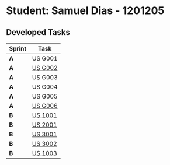 # Student: Samuel Dias - 1201205

## Developed Tasks


| Sprint | Task     |
|--------|--------------------|
| **A**  | US G001 |
| **A**  | [US G002](../SPRINT%20A/US_G002/readme.md) |
| **A**  | US G003 |
| **A**  | US G004 |
| **A**  | US G005 |
| **A**  | [US G006](../SPRINT%20A/US_G006/readme.md) |
| **B**  | [US 1001](../SPRINT%20B/US_1001/readme.md) |
| **B**  | [US 2001](../SPRINT%20B/US_2001/readme.md) |
| **B**  | [US 3001](../SPRINT%20B/US_3001/readme.md) |
| **B**  | [US 3002](../SPRINT%20B/US_3002/readme.md) |
| **B**  | [US 1003](../SPRINT%20B/US_3003/readme.md) |